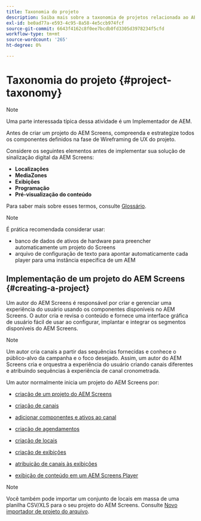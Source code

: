```yaml
---
title: Taxonomia do projeto
description: Saiba mais sobre a taxonomia de projetos relacionada ao AEM Screens.
exl-id: be0ad77a-e593-4c95-8a58-4e5ccb974fcf
source-git-commit: 6643f4162c8f0ee7bcdb0fd3305d3978234f5cfd
workflow-type: tm+mt
source-wordcount: '265'
ht-degree: 0%

---
```


# Taxonomia do projeto {#project-taxonomy}

>[!NOTE]
>
>Uma parte interessada típica dessa atividade é um Implementador de AEM.

Antes de criar um projeto do AEM Screens, compreenda e estrategize todos os componentes definidos na fase de Wireframing de UX do projeto.

Considere os seguintes elementos antes de implementar sua solução de sinalização digital da AEM Screens:

* **Localizações**
* **MediaZones**
* **Exibições**
* **Programação**
* **Pré-visualização do conteúdo**

Para saber mais sobre esses termos, consulte [Glossário](https://experienceleague.adobe.com/en/docs/experience-manager-screens/user-guide/overview/screens-glossary).

>[!NOTE]
>
>É prática recomendada considerar usar:
>
>* banco de dados de ativos de hardware para preencher automaticamente um projeto do Screens
>* arquivo de configuração de texto para apontar automaticamente cada player para uma instância específica de um AEM

## Implementação de um projeto do AEM Screens {#creating-a-project}

Um autor do AEM Screens é responsável por criar e gerenciar uma experiência do usuário usando os componentes disponíveis no AEM Screens. O autor cria e revisa o conteúdo e fornece uma interface gráfica de usuário fácil de usar ao configurar, implantar e integrar os segmentos disponíveis do AEM Screens.

>[!NOTE]
>
>Um autor cria canais a partir das sequências fornecidas e conhece o público-alvo da campanha e o foco desejado. Assim, um autor do AEM Screens cria e orquestra a experiência do usuário criando canais diferentes e atribuindo sequências à experiência de canal cronometrada.

Um autor normalmente inicia um projeto do AEM Screens por:

* [criação de um projeto do AEM Screens](https://experienceleague.adobe.com/en/docs/experience-manager-screens/user-guide/authoring/setting-up-projects/creating-a-screens-project)
* [criação de canais](https://experienceleague.adobe.com/en/docs/experience-manager-screens/user-guide/authoring/setting-up-projects/managing-channels)
* [adicionar componentes e ativos ao canal](https://experienceleague.adobe.com/en/docs/experience-manager-screens/user-guide/authoring/product-features/adding-components-to-a-channel)
* [criação de agendamentos](https://experienceleague.adobe.com/en/docs/experience-manager-screens/user-guide/authoring/setting-up-projects/managing-schedules)
* [criação de locais](https://experienceleague.adobe.com/en/docs/experience-manager-screens/user-guide/authoring/setting-up-projects/managing-locations)
* [criação de exibições](https://experienceleague.adobe.com/en/docs/experience-manager-screens/user-guide/authoring/setting-up-projects/managing-displays)
* [atribuição de canais às exibições](https://experienceleague.adobe.com/en/docs/experience-manager-screens/user-guide/authoring/setting-up-projects/assigning-channels/channel-assignment)

* [exibição de conteúdo em um AEM Screens Player](https://experienceleague.adobe.com/en/docs/experience-manager-screens/user-guide/administering/working-with-screens-player)

>[!NOTE]
>Você também pode importar um conjunto de locais em massa de uma planilha CSV/XLS para o seu projeto do AEM Screens. Consulte [Novo importador de projeto do arquivo](https://experienceleague.adobe.com/en/docs/experience-manager-screens/user-guide/administering/project-importer).
